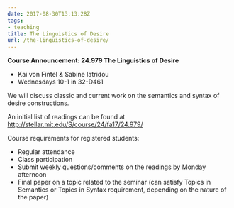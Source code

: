 ```yaml
---
date: 2017-08-30T13:13:28Z
tags:
- teaching
title: The Linguistics of Desire
url: /the-linguistics-of-desire/
---
```


**Course Announcement: 24.979 The Linguistics of Desire**

* Kai von Fintel & Sabine Iatridou
* Wednesdays 10-1 in 32-D461

We will discuss classic and current work on the semantics and syntax of desire constructions.

An initial list of readings can be found at <http://stellar.mit.edu/S/course/24/fa17/24.979/>

Course requirements for registered students:

* Regular attendance
* Class participation
* Submit weekly questions/comments on the readings by Monday afternoon
* Final paper on a topic related to the seminar (can satisfy Topics in Semantics or Topics in Syntax requirement, depending on the nature of the paper)
